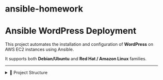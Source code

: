 # ansible-homework
# Ansible WordPress Deployment

This project automates the installation and configuration of **WordPress** on AWS EC2 instances using Ansible.

It supports both **Debian/Ubuntu** and **Red Hat / Amazon Linux** families.

---

<details>

<summary>📂 Project Structure</summary>

```

.

├── README.md # Project documentation and usage instructions

├── ansible.cfg # Ansible configuration file

├── apache/ # Role for installing and configuring Apache

│ ├── defaults/

│ │ └── main.yml # Default variables for Apache role

│ └── tasks/

│ └── main.yml # Tasks for Apache installation and setup

├── database/ # Role for installing and configuring database (MySQL/MariaDB)

│ ├── defaults/

│ │ └── main.yml # Default variables for Database role

│ └── tasks/

│ └── main.yml # Tasks for Database installation and setup

├── group_vars/ # Group variables for different operating systems

│ ├── redhat.yml # Variables for RedHat/Amazon Linux hosts

│ └── ubuntu.yml # Variables for Ubuntu/Debian hosts

├── main.yml # Main playbook that includes all roles

├── php/ # Role for installing and configuring PHP

│ ├── defaults/

│ │ └── main.yml # Default variables for PHP role

│ └── tasks/

│ └── main.yml # Tasks for PHP installation and setup

├── web.aws_ec2.yml # Dynamic AWS EC2 inventory configuration

└── wordpress/ # Role for installing and configuring WordPress

├── tasks/

│ └── main.yml # Tasks for WordPress installation and setup

└── templates/

└── wp-config.php.j2 # WordPress configuration template (Jinja2)

```

Test connection:

ansible all -i web.aws_ec2.yml -m ping

To deploy WordPress:

ansible-playbook -i web.aws_ec2.yml main.yml

After playbook execution:

1\. Visit http://<EC2-Public-IP> in your browser.

2\. WordPress setup page should appear.

3\. Complete installation via web interface.